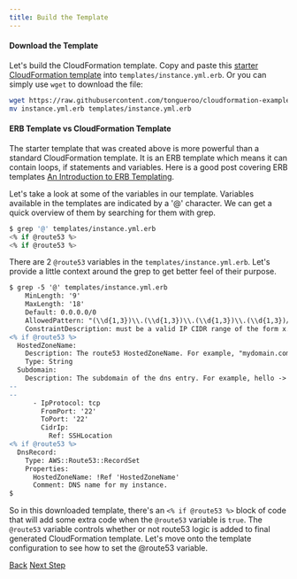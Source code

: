 ```yaml
---
title: Build the Template
---
```


#### Download the Template

Let's build the CloudFormation template.  Copy and paste this [starter CloudFormation template](https://github.com/tongueroo/cloudformation-examples-lono/blob/master/templates/instance.yml.erb) into `templates/instance.yml.erb`.  Or you can simply use `wget` to download the file:

```sh
wget https://raw.githubusercontent.com/tongueroo/cloudformation-examples-lono/master/templates/instance.yml.erb
mv instance.yml.erb templates/instance.yml.erb
```

#### ERB Template vs CloudFormation Template

The starter template that was created above is more powerful than a standard CloudFormation template.  It is an ERB template which means it can contain loops, if statements and variables. Here is a good post covering ERB templates [An Introduction to ERB Templating](http://www.stuartellis.name/articles/erb/).

Let's take a look at some of the variables in our template.  Variables available in the templates are indicated by a '@' character.  We can get a quick overview of them by searching for them with grep.

```sh
$ grep '@' templates/instance.yml.erb
<% if @route53 %>
<% if @route53 %>
```

There are 2 `@route53` variables in the `templates/instance.yml.erb`.  Let's provide a little context around the grep to get better feel of their purpose.

```diff
$ grep -5 '@' templates/instance.yml.erb
    MinLength: '9'
    MaxLength: '18'
    Default: 0.0.0.0/0
    AllowedPattern: "(\\d{1,3})\\.(\\d{1,3})\\.(\\d{1,3})\\.(\\d{1,3})/(\\d{1,2})"
    ConstraintDescription: must be a valid IP CIDR range of the form x.x.x.x/x.
<% if @route53 %>
  HostedZoneName:
    Description: The route53 HostedZoneName. For example, "mydomain.com."  Don't forget the period at the end.
    Type: String
  Subdomain:
    Description: The subdomain of the dns entry. For example, hello -> hello.mydomain.com, hello is the subdomain.
--
--
      - IpProtocol: tcp
        FromPort: '22'
        ToPort: '22'
        CidrIp:
          Ref: SSHLocation
<% if @route53 %>
  DnsRecord:
    Type: AWS::Route53::RecordSet
    Properties:
      HostedZoneName: !Ref 'HostedZoneName'
      Comment: DNS name for my instance.
$
```

So in this downloaded template, there's an `<% if @route53 %>` block of code that will add some extra code when the `@route53` variable is `true`.  The `@route53` variable controls whether or not route53 logic is added to final generated CloudFormation template.  Let's move onto the template configuration to see how to set the @route53 variable.

<a class="btn btn-basic" href="{% link _docs/scratch.md %}">Back</a>
<a class="btn btn-primary" href="{% link _docs/scratch-template-config.md %}">Next Step</a>
